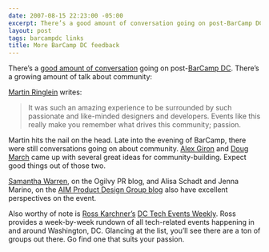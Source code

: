 ```yaml
---
date: 2007-08-15 22:23:00 -05:00
excerpt: There’s a good amount of conversation going on post-BarCamp DC.
layout: post
tags: barcampdc links
title: More BarCamp DC feedback
---
```


There’s a [good amount of conversation](http://technorati.com/posts/tag/barcampdc) going on post-[BarCamp DC](http://barcampdc.org/). There’s a growing amount of talk about community:

[Martin Ringlein](http://blog.marylandmedia.com/2007/08/what-i-learned-at-barcampdc-2007/) writes:

> It was such an amazing experience to be surrounded by such passionate and like-minded designers and developers. Events like this really make you remember what drives this community; passion.

Martin hits the nail on the head. Late into the evening of BarCamp, there were still conversations going on about community. [Alex Giron](http://www.cssbeauty.com/) and [Doug March](http://www.doug-march.com/) came up with several great ideas for community-building. Expect good things out of those two.

[Samantha Warren](http://blog.ogilvypr.com/?p=233), on the Ogilvy PR blog, and Alisa Schadt and Jenna Marino, on the [AIM Product Design Group blog](http://design.aim.com/?p=318) also have excellent perspectives on the event.

Also worthy of note is [Ross Karchner’s](http://rossnotes.com/) [DC Tech Events Weekly](http://www.dctechevents.com/). Ross provides a week-by-week rundown of all tech-related events happening in and around Washington, DC. Glancing at the list, you’ll see there are a ton of groups out there. Go find one that suits your passion.